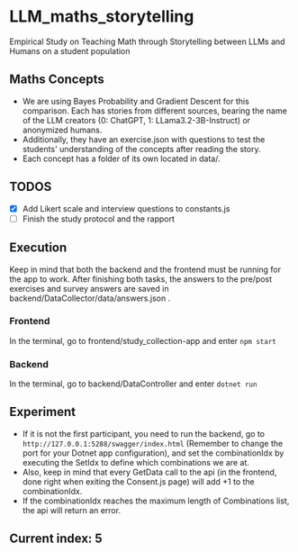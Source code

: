 # LLM_maths_storytelling
Empirical Study on Teaching Math through Storytelling between LLMs and Humans on a student population

## Maths Concepts
- We are using Bayes Probability and Gradient Descent for this comparison. Each has stories from different sources, bearing the name of the LLM creators (0: ChatGPT, 1: LLama3.2-3B-Instruct) or anonymized humans.
- Additionally, they have an exercise.json with questions to test the students' understanding of the concepts after reading the story.
- Each concept has a folder of its own located in data/.

## TODOS
- [x] Add Likert scale and interview questions to constants.js
- [ ] Finish the study protocol and the rapport

## Execution
Keep in mind that both the backend and the frontend must be running for the app to work.
After finishing both tasks, the answers to the pre/post exercises and survey answers are saved in backend/DataCollector/data/answers.json .

### Frontend
In the terminal, go to frontend/study_collection-app and enter `npm start`

### Backend
In the terminal, go to backend/DataController and enter `dotnet run`

## Experiment
- If it is not the first participant, you need to run the backend, go to `http://127.0.0.1:5288/swagger/index.html` (Remember to change the port for your Dotnet app configuration), and set the combinationIdx by executing the SetIdx to define which combinations we are at.
- Also, keep in mind that every GetData call to the api (in the frontend, done right when exiting the Consent.js page) will add +1 to the combinationIdx.
- If the combinationIdx reaches the maximum length of Combinations list, the api will return an error.

## Current index: 5